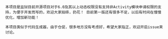`本项目是监狱目前开源项目对于6.0及其以上动态权限没有支持非Activity模块申请权限的支持，为便于开发而写的，欢迎大家拍砖，扔花！
目前第一版还有很多不足，以后有时间在慢慢优化，增加新功能！`

`本项目类似于代码生成器，由于仓促，很多地方没有考虑好，希望大家指正，欢迎开启issue来讨论。`

